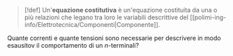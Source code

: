 >[!def]
>Un'**equazione costitutiva** è un'equazione costituita da una o più relazioni che legano tra loro le variabili descrittive del [[polimi-ing-info/Elettrotecnica/Componenti|Componente]].

Quante correnti e quante tensioni sono necessarie per descrivere in modo esausitov il comportamento di un $n$-terminali?